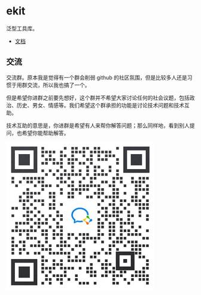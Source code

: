 # ekit
泛型工具库。

- [文档](https://doc.meoying.com//)

## 交流

交流群。原本我是觉得有一个群会削弱 github 的社区氛围，但是比较多人还是习惯于用群交流，所以我也搞了一个。

但是希望你进群之前要先想好，这个群并不希望大家讨论任何的社会议题，包括政治、历史、男女、情感等。我们希望这个群承担的功能是讨论技术问题和技术互助。

技术互助的意思是，你进群是希望有人来帮你解答问题；那么同样地，看到别人提问，也希望你能帮助解答。

![入群](./.imgs/contact_me_qr.jpg)